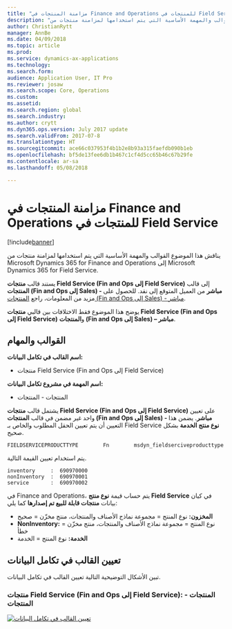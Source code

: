 ```yaml
---
title: "مزامنة المنتجات في Finance and Operations للمنتجات في Field Service"
description: "يناقش هذا الموضوع القوالب والمهمة الأساسية التي يتم استخدامها لمزامنة منتجات من Microsoft Dynamics 365 for Finance and Operations إلى Microsoft Dynamics 365 for Field Service."
author: ChristianRytt
manager: AnnBe
ms.date: 04/09/2018
ms.topic: article
ms.prod: 
ms.service: dynamics-ax-applications
ms.technology: 
ms.search.form: 
audience: Application User, IT Pro
ms.reviewer: josaw
ms.search.scope: Core, Operations
ms.custom: 
ms.assetid: 
ms.search.region: global
ms.search.industry: 
ms.author: crytt
ms.dyn365.ops.version: July 2017 update
ms.search.validFrom: 2017-07-8
ms.translationtype: HT
ms.sourcegitcommit: ace66c037953f4b1b2e8b93a315faefdb090b1eb
ms.openlocfilehash: bf5de13fee6db1b467c1cf4d5cc65b46c67b29fe
ms.contentlocale: ar-sa
ms.lasthandoff: 05/08/2018

---
```


# <a name="synchronize-products-in-finance-and-operations-to-products-in-field-service"></a>مزامنة المنتجات في Finance and Operations للمنتجات في Field Service

[!include[banner](../includes/banner.md)]

يناقش هذا الموضوع القوالب والمهمة الأساسية التي يتم استخدامها لمزامنة منتجات من Microsoft Dynamics 365 for Finance and Operations إلى Microsoft Dynamics 365 for Field Service.

يستند قالب **منتجات Field Service ‏(Fin and Ops إلى Field Service)** إلى قالب **المنتجات (Fin and Ops إلى Sales) - مباشر** من العميل المتوقع إلى نقد. للحصول على مزيد من المعلومات، راجع [المنتجات (Fin and Ops إلى Sales) - مباشر](https://docs.microsoft.com/en-us/dynamics365/unified-operations/supply-chain/sales-marketing/products-template-mapping-direct).

يوضح هذا الموضوع فقط الاختلافات بين قالبي **منتجات Field Service ‏(Fin and Ops إلى Field Service)** و**المنتجات (Fin and Ops إلى Sales) – مباشر**.

## <a name="templates-and-tasks"></a>القوالب والمهام

**اسم القالب في تكامل البيانات:**

- منتجات Field Service ‏(Fin and Ops إلى Field Service)

**اسم المهمة في مشروع تكامل البيانات:**

- المنتجات - المنتجات

يشتمل قالب **منتجات Field Service ‏(Fin and Ops إلى Field Service)** على تعيين واحد غير مضمن في قالب **المنتجات (Fin and Ops إلى Sales) - مباشر**. يضمن هذا التعيين أن يتم تعيين الحقل المطلوب والخاص بـ Field Service **نوع منتج الخدمة** بشكل صحيح.

```
FIELDSERVICEPRODUCTTYPE        Fn        msdyn_fieldserciveproducttype
```

يتم استخدام تعيين القيمة التالية.

```
inventory     :  690970000
nonInventory  :  690970001 
service       :  690970002 
```

في Finance and Operations، يتم حساب قيمة **نوع منتج Field Service** في كيان بيانات **منتجات قابلة للبيع تم إصدارها‬** كما يلي:

- **المخزون:** نوع المنتج = مجموعة نماذج الأصناف والمنتجات، منتج مخزّن‬ = صحيح
- **NonInventory:** نوع المنتج = مجموعة نماذج الأصناف والمنتجات، منتج مخزّن‬ = خطأ
- **الخدمة:** نوع المنتج = الخدمة

## <a name="template-mapping-in-data-integration"></a>تعيين القالب في تكامل البيانات

تبين الأشكال التوضيحية التالية تعيين القالب في تكامل البيانات.

### <a name="field-service-products-fin-and-ops-to-field-service-products---products"></a>منتجات Field Service ‏(Fin and Ops إلى Field Service): المنتجات - المنتجات

[![تعيين القالب في تكامل البيانات](./media/FSProduct.png)](./media/FSProduct.png)

